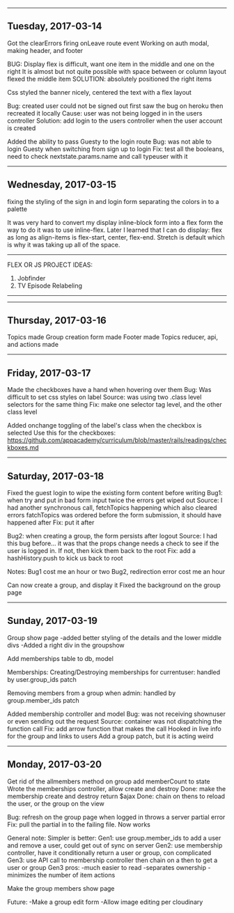 -------------------------
Tuesday, 2017-03-14
-------------------------
Got the clearErrors firing onLeave route event
Working on auth modal, making header, and footer

BUG:
Display flex is difficult, want one item in the middle and one on the right
It is almost but not quite possible with space between or column layout
  flexed the middle item
  SOLUTION: absolutely positioned the right items

Css styled the banner nicely, centered the text with a flex layout

Bug:
created user could not be signed out
first saw the bug on heroku then recreated it locally
  Cause: user was not being logged in in the users controller
  Solution: add login to the users controller when the user account is created

Added the ability to pass Guesty to the login route
Bug: was not able to login Guesty when switching from sign up to login
  Fix: test all the booleans, need to check nextstate.params.name and call typeuser with it


-------------------------
Wednesday, 2017-03-15
-------------------------
fixing the styling of the sign in and login form
separating the colors in to a palette

It was very hard to convert my display inline-block form into a flex form
the way to do it was to use inline-flex. Later I learned that I can do display: flex
as long as align-items is flex-start, center, flex-end. Stretch is default which is why it was taking up all of the space.

------
FLEX OR JS PROJECT IDEAS:
1) Jobfinder
2) TV Episode Relabeling
------

-------------------------
Thursday, 2017-03-16
-------------------------

Topics made
Group creation form made
Footer made
Topics reducer, api, and actions made

-------------------------
Friday, 2017-03-17
-------------------------
Made the checkboxes have a hand when hovering over them
Bug: Was difficult to set css styles on label
  Source: was using two .class level selectors for the same thing
  Fix: make one selector tag level, and the other class level

Added onchange toggling of the label's class when the checkbox is selected
Use this for the checkboxes: https://github.com/appacademy/curriculum/blob/master/rails/readings/checkboxes.md

-------------------------
Saturday, 2017-03-18
-------------------------

Fixed the guest login to wipe the existing form content before writing
Bug1: when try and put in bad form input twice the errors get wiped out
  Source: I had another synchronous call, fetchTopics happening which also cleared errors
    fatchTopics was ordered before the form submission, it should have happened after
    Fix: put it after

Bug2: when creating a group, the form persists after logout
  Source: I had this bug before... it was that the props change needs a check
  to see if the user is logged in. If not, then kick them back to the root
  Fix: add a hashHistory.push to kick us back to root

Notes:
Bug1 cost me an hour or two
Bug2, redirection error cost me an hour

Can now create a group, and display it
Fixed the background on the group page

-------------------------
Sunday, 2017-03-19
-------------------------
Group show page
-added better styling of the details and the lower middle divs
-Added a right div in the groupshow

Add memberships table to db, model

Memberships:
Creating/Destroying memberships for currentuser:
handled by user.group_ids patch

Removing members from a group when admin:
handled by group.member_ids patch

Added membership controller and model
Bug: was not receiving shownuser or even sending out the request
  Source: container was not dispatching the function call
  Fix: add arrow function that makes the call
Hooked in live info for the group and links to users
Add a group patch, but it is acting weird

-------------------------
Monday, 2017-03-20
-------------------------

Get rid of the allmembers method on group
add memberCount to state
Wrote the memberships controller, allow create and destroy
Done: make the membership create and destroy return $ajax
Done: chain on thens to reload the user, or the group on the view

Bug: refresh on the group page when logged in throws a server partial error
  Fix: pull the partial in to the failing file. Now works

General note:
  Simpler is better:
  Gen1: use group.member_ids to add a user and remove a user, could get out of sync on server
  Gen2: use membership controller, have it conditionally return a user or group, con complicated
  Gen3: use API call to membership controller then chain on a then to get a user or group
    Gen3 pros:
      -much easier to read
      -separates ownership
      -minimizes the number of item actions


Make the group members show page

Future:
-Make a group edit form
  -Allow image editing per cloudinary
